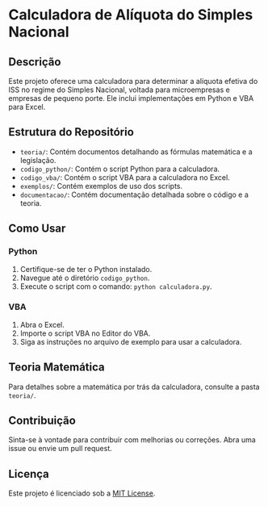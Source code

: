 # Calculadora de Alíquota do Simples Nacional

## Descrição

Este projeto oferece uma calculadora para determinar a alíquota efetiva do ISS no regime do Simples Nacional, voltada para microempresas e empresas de pequeno porte. Ele inclui implementações em Python e VBA para Excel.

## Estrutura do Repositório

- `teoria/`: Contém documentos detalhando as fórmulas matemática e a legislação.
- `codigo_python/`: Contém o script Python para a calculadora.
- `codigo_vba/`: Contém o script VBA para a calculadora no Excel.
- `exemplos/`: Contém exemplos de uso dos scripts.
- `documentacao/`: Contém documentação detalhada sobre o código e a teoria.

## Como Usar

### Python

1. Certifique-se de ter o Python instalado.
2. Navegue até o diretório `codigo_python`.
3. Execute o script com o comando: `python calculadora.py`.

### VBA

1. Abra o Excel.
2. Importe o script VBA no Editor do VBA.
3. Siga as instruções no arquivo de exemplo para usar a calculadora.

## Teoria Matemática

Para detalhes sobre a matemática por trás da calculadora, consulte a pasta `teoria/`.

## Contribuição

Sinta-se à vontade para contribuir com melhorias ou correções. Abra uma issue ou envie um pull request.

## Licença

Este projeto é licenciado sob a [MIT License](LICENSE).
